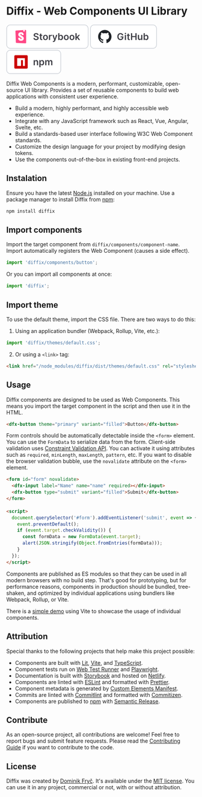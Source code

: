 # Diffix - Web Components UI Library

[![Storybook](https://raw.githubusercontent.com/dominikfryc/diffix/next/docs/assets/storybook-button.svg)](https://www.diffix.dev)
[![GitHub](https://raw.githubusercontent.com/dominikfryc/diffix/next/docs/assets/github-button.svg)](https://github.com/dominikfryc/diffix)
[![npm](https://raw.githubusercontent.com/dominikfryc/diffix/next/docs/assets/npm-button.svg)](https://www.npmjs.com/package/diffix)

Diffix Web Components is a modern, performant, customizable, open-source UI library. Provides a set of reusable components to build web applications with consistent user experience.

- Build a modern, highly performant, and highly accessible web experience.
- Integrate with any JavaScript framework such as React, Vue, Angular, Svelte, etc.
- Build a standards-based user interface following W3C Web Component standards.
- Customize the design language for your project by modifying design tokens.
- Use the components out-of-the-box in existing front-end projects.

## Instalation

Ensure you have the latest [Node.js](https://nodejs.org/) installed on your machine. Use a package manager to install Diffix from [npm](https://www.npmjs.com/package/diffix):

```bash
npm install diffix
```

## Import components

Import the target component from `diffix/components/component-name`. Import automatically registers the Web Component (causes a side effect).

```ts
import 'diffix/components/button';
```

Or you can import all components at once:

```ts
import 'diffix';
```

## Import theme

To use the default theme, import the CSS file. There are two ways to do this:

1. Using an application bundler (Webpack, Rollup, Vite, etc.):

```ts
import 'diffix/themes/default.css';
```

2. Or using a `<link>` tag:

```html
<link href="/node_modules/diffix/dist/themes/default.css" rel="stylesheet" />
```

## Usage

Diffix components are designed to be used as Web Components. This means you import the target component in the script and then use it in the HTML.

```html
<dfx-button theme="primary" variant="filled">Button</dfx-button>
```

Form controls should be automatically detectable inside the `<form>` element. You can use the `FormData` to serialize data from the form. Client-side validation uses [Constraint Validation API](https://developer.mozilla.org/en-US/docs/Web/API/Constraint_validation). You can activate it using attributes such as `required`, `minLength`, `maxLength`, `pattern`, etc. If you want to disable the browser validation bubble, use the `novalidate` attribute on the `<form>` element.

```html
<form id="form" novalidate>
  <dfx-input label="Name" name="name" required></dfx-input>
  <dfx-button type="submit" variant="filled">Submit</dfx-button>
</form>

<script>
  document.querySelector('#form').addEventListener('submit', event => {
    event.preventDefault();
    if (event.target.checkValidity()) {
      const formData = new FormData(event.target);
      alert(JSON.stringify(Object.fromEntries(formData)));
    }
  });
</script>
```

Components are published as ES modules so that they can be used in all modern browsers with no build step. That's good for prototyping, but for performance reasons, components in production should be bundled, tree-shaken, and optimized by individual applications using bundlers like Webpack, Rollup, or Vite.

There is a [simple demo](https://github.com/dominikfryc/diffix/tree/next/demo/) using Vite to showcase the usage of individual components.

## Attribution

Special thanks to the following projects that help make this project possible:

- Components are built with [Lit](https://lit.dev/), [Vite](https://vitejs.dev/), and [TypeScript](https://www.typescriptlang.org/).
- Component tests run on [Web Test Runner](https://modern-web.dev/docs/test-runner/overview/) and [Playwright](https://playwright.dev/).
- Documentation is built with [Storybook](https://storybook.js.org/) and hosted on [Netlify](https://www.netlify.com/).
- Components are linted with [ESLint](https://eslint.org/) and formatted with [Prettier](https://prettier.io/).
- Component metadata is generated by [Custom Elements Manifest](https://custom-elements-manifest.open-wc.org/).
- Commits are linted with [Commitlint](https://commitlint.js.org/) and formatted with [Commitizen](https://commitizen-tools.github.io/commitizen/).
- Components are published to [npm](https://www.npmjs.com/) with [Semantic Release](https://semantic-release.gitbook.io/semantic-release/).

## Contribute

As an open-source project, all contributions are welcome! Feel free to report bugs and submit feature requests. Please read the [Contributing Guide](https://github.com/dominikfryc/diffix/blob/next/.github/CONTRIBUTING.md) if you want to contribute to the code.

## License

Diffix was created by [Dominik Fryč](https://github.com/dominikfryc). It's available under the [MIT license](https://github.com/dominikfryc/diffix/blob/next/LICENSE.md). You can use it in any project, commercial or not, with or without attribution.
